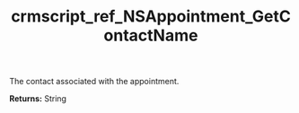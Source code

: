 ﻿---
title: crmscript_ref_NSAppointment_GetContactName
description: String NSAppointment.GetContactName()
intellisense: NSAppointment.GetContactName
keywords: NSAppointment, GetContactName
so.topic: reference
---

The contact associated with the appointment.

**Returns:** String



